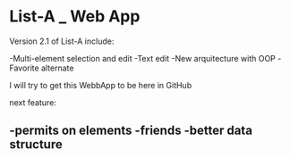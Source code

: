 # List-A _ Web App

Version 2.1 of List-A include:

-Multi-element selection and edit
-Text edit
-New arquitecture with OOP
-Favorite alternate


I will try to get this WebbApp to be here in GitHub

next feature:

-permits on elements
-friends
-better data structure
-
